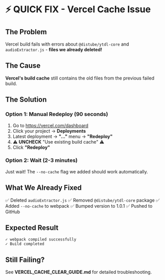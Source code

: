 # ⚡ QUICK FIX - Vercel Cache Issue

## The Problem
Vercel build fails with errors about `@distube/ytdl-core` and `audioExtractor.js` - **files we already deleted!**

## The Cause
**Vercel's build cache** still contains the old files from the previous failed build.

## The Solution

### Option 1: Manual Redeploy (90 seconds)
1. Go to https://vercel.com/dashboard
2. Click your project → **Deployments**
3. Latest deployment → **"..."** menu → **"Redeploy"**
4. ⚠️ **UNCHECK** "Use existing build cache" ⚠️
5. Click **"Redeploy"**

### Option 2: Wait (2-3 minutes)
Just wait! The `--no-cache` flag we added should work automatically.

## What We Already Fixed
✅ Deleted `audioExtractor.js`
✅ Removed `@distube/ytdl-core` package
✅ Added `--no-cache` to webpack
✅ Bumped version to 1.0.1
✅ Pushed to GitHub

## Expected Result
```
✓ webpack compiled successfully
✓ Build completed
```

## Still Failing?
See **VERCEL_CACHE_CLEAR_GUIDE.md** for detailed troubleshooting.
